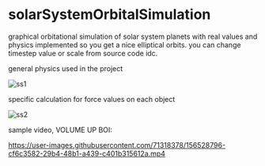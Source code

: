 # solarSystemOrbitalSimulation
graphical orbitational simulation of solar system planets with real values and physics implemented so you get a nice elliptical orbits. you can change timestep value or scale from source code idc.

general physics used in the project

![ss1](https://user-images.githubusercontent.com/71318378/156527420-97b497a4-112e-4835-a01c-ca67157648aa.png)

specific calculation for force values on each object

![ss2](https://user-images.githubusercontent.com/71318378/156527577-6e396d7e-eb39-441b-a49e-5125aa501085.png)

sample video, VOLUME UP BOI:



https://user-images.githubusercontent.com/71318378/156528796-cf6c3582-29b4-48b1-a439-c401b315612a.mp4

